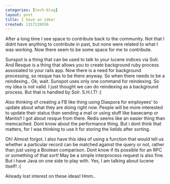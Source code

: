 ```yaml
---
categories: [tech-blog]
layout: post
title: I have an idea!
created: 1317126936
---
```

After a long time I see space to contribute back to the community. Not that I didnt have anything to contribute in past, but none were related to what I was working. Now there seem to be some space for me to contribute.

Sunspot is a thing that can be used to talk to your lucene indices via Solr. And Resque is a thing that allows you to create background ruby process assosiated to your rails app. Now there is a need for background processing, so resque has to be there anyway. So when there needs to be a reindexing.. Ok, wait. Sunspot uses only one command for reindexing. So my idea is not valid. I just thought we can do reindexing as a background process. But that is handled by Solr. S.H.I.T! :(

Also thinking of creating a FB like thing using Diaspora for employees' to update about what they are doing right now. People will be more interested to update their status than sending a mail or using stuff like basecamp or Mantis!! I got about resque from there. Redis seems like an easier thing than memcached. Dont know about the performance thing. But i dont think that matters, for I was thinking to use it for storing the listids after sorting.

Oh! Almost forgot. I also have this idea of using a function that would tell us whether a particular record can be matched against the query or not, rather than just using a Boolean comparison. Dont know if its possible for an RPC or something of that sort! May be a simple interprocess request is also fine. But i have Java on one side to play with. Yes, I am talking about lucene itself! :(

Already lost interest on these ideas! Hmm..
